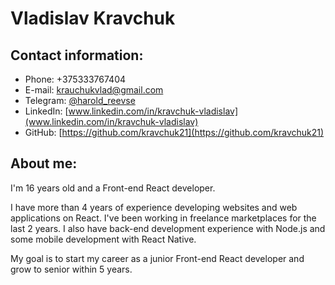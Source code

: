 # Vladislav Kravchuk

## Contact information:

- Phone: +375333767404
- E-mail: krauchukvlad@gmail.com
- Telegram: [@harold_reevse](https://t.me/harold_reevse)
- LinkedIn: [www.linkedin.com/in/kravchuk-vladislav](www.linkedin.com/in/kravchuk-vladislav)
- GitHub: [https://github.com/kravchuk21](https://github.com/kravchuk21)

## About me:

I'm 16 years old and a Front-end React developer.

I have more than 4 years of experience developing websites and web applications on React. I've been working in freelance marketplaces for the last 2 years. I also have back-end development experience with Node.js and some mobile development with React Native.

My goal is to start my career as a junior Front-end React developer and grow to senior within 5 years.
